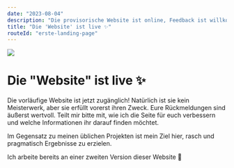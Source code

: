 ```yaml
---
date: "2023-08-04"
description: "Die provisorische Website ist online, Feedback ist willkommen, schnelle und praktische Ergebnisse stehen im Fokus."
title: "Die 'Website' ist live ✨"
routeId: "erste-landing-page"
---
```


![](/images/blog/first-landing-page.png)

# Die "Website" ist live ✨
Die vorläufige Website ist jetzt zugänglich! Natürlich ist sie kein Meisterwerk, aber sie erfüllt vorerst ihren Zweck. Eure Rückmeldungen sind äußerst wertvoll. Teilt mir bitte mit, wie ich die Seite für euch verbessern und welche Informationen ihr darauf finden möchtet.

Im Gegensatz zu meinen üblichen Projekten ist mein Ziel hier, rasch und pragmatisch Ergebnisse zu erzielen.

Ich arbeite bereits an einer zweiten Version dieser Website 👀